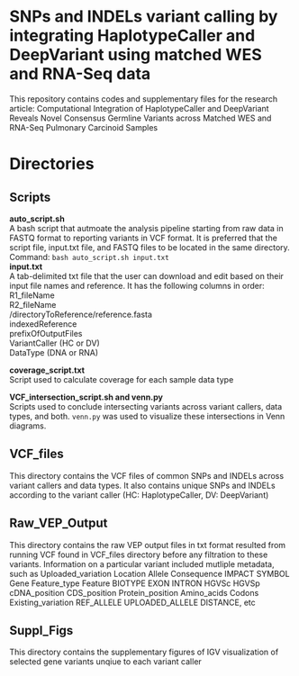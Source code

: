 # SNPs and INDELs variant calling by integrating HaplotypeCaller and DeepVariant using matched WES and RNA-Seq data
This repository contains codes and supplementary files for the research article: Computational Integration of HaplotypeCaller and DeepVariant Reveals Novel Consensus Germline Variants across Matched WES and RNA-Seq Pulmonary Carcinoid Samples

# Directories
## Scripts
**auto_script.sh**  
A bash script that autmoate the analysis pipeline starting from raw data in FASTQ format to reporting variants in VCF format. It is preferred that the script file, input.txt file, and FASTQ files to be located in the same directory.
Command: ```bash auto_script.sh input.txt```  
**input.txt**  
A tab-delimited txt file that the user can download and edit based on their input file names and reference. It has the following columns in order:  
R1_fileName  
R2_fileName  
/directoryToReference/reference.fasta  
indexedReference  
prefixOfOutputFiles  
VariantCaller (HC or DV)  
DataType (DNA or RNA) 

**coverage_script.txt**  
Script used to calculate coverage for each sample data type

**VCF_intersection_script.sh and venn.py**  
Scripts used to conclude intersecting variants across variant callers, data types, and both. ```venn.py``` was used to visualize these intersections in Venn diagrams.  

## VCF_files  
This directory contains the VCF files of common SNPs and INDELs across variant callers and data types. It also contains unique SNPs and INDELs according to the variant caller (HC: HaplotypeCaller, DV: DeepVariant)  

## Raw_VEP_Output  
This directory contains the raw VEP output files in txt format resulted from running VCF found in VCF_files directory before any filtration to these variants. Information on a particular variant included mutliple metadata, such as Uploaded_variation	Location	Allele	Consequence	IMPACT	SYMBOL	Gene	Feature_type	Feature	BIOTYPE	EXON	INTRON	HGVSc	HGVSp	cDNA_position	CDS_position	Protein_position	Amino_acids	Codons	Existing_variation	REF_ALLELE	UPLOADED_ALLELE	DISTANCE, etc  

## Suppl_Figs
This directory contains the supplementary figures of IGV visualization of selected gene variants unqiue to each variant caller
